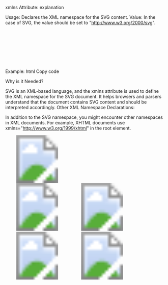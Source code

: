 xmlns Attribute: explanation

Usage: Declares the XML namespace for the SVG content.
Value: In the case of SVG, the value should be set to "http://www.w3.org/2000/svg".
Example:
html
Copy code
<svg xmlns="http://www.w3.org/2000/svg">
  <!-- SVG content goes here -->
</svg>
Why is it Needed?

SVG is an XML-based language, and the xmlns attribute is used to define the XML namespace for the SVG document. It helps browsers and parsers understand that the document contains SVG content and should be interpreted accordingly.
Other XML Namespace Declarations:

In addition to the SVG namespace, you might encounter other namespaces in XML documents. For example, XHTML documents use xmlns="http://www.w3.org/1999/xhtml" in the root <html> element.


<svg width="200" height="150" xmlns="http://www.w3.org/2000/svg">
  <!-- Referencing an external image -->
  <image xlink:href="path/to/your/image.jpg" width="100%" height="100%" />
</svg>


  <div class="partners-box">
                <svg width="200" height="150" xmlns="http://www.w3.org/2000/svg">
                    <image xlink:href="\MultiBank_logo2 5.svg" width="100%" height="100%">   
                </svg> 
                <svg width="200" height="150" xmlns="http://www.w3.org/2000/svg">
                  <image xlink:href="\Megogo_logo 1.svg" width="100%" height="100%">
                </svg> 
                <svg width="200" height="150" xmlns="http://www.w3.org/2000/svg">
                    <image xlink:href="\Castles_Logo.svg" width="100%" height="100%">
                  </svg> 
                <svg width="200" height="150" xmlns="http://www.w3.org/2000/svg">
                    <image xlink:href="\Pion_logo.svg" width="100%" height="100%">
                </svg> 